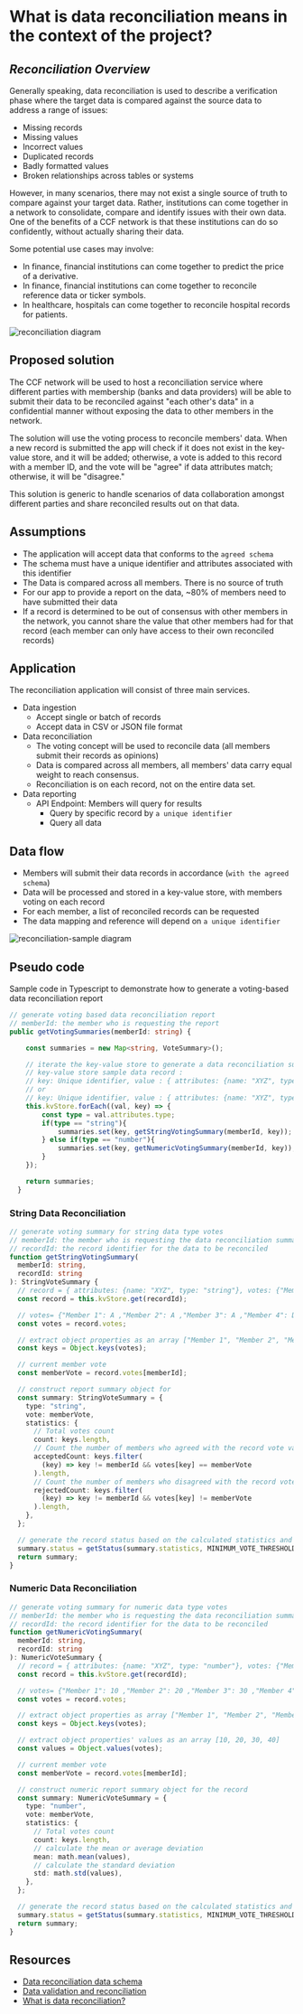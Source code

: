 # What is data reconciliation means in the context of the project?

## _Reconciliation Overview_

Generally speaking, data reconciliation is used to describe a verification phase where the target data is compared against the source data to address a range of issues:

- Missing records
- Missing values
- Incorrect values
- Duplicated records
- Badly formatted values
- Broken relationships across tables or systems

However, in many scenarios, there may not exist a single source of truth to compare against your target data. Rather, institutions can come together in a network to consolidate, compare and identify issues with their own data. One of the benefits of a CCF network is that these institutions can do so confidently, without actually sharing their data.

Some potential use cases may involve:

- In finance, financial institutions can come together to predict the price of a derivative.
- In finance, financial institutions can come together to reconcile reference data or ticker symbols.
- In healthcare, hospitals can come together to reconcile hospital records for patients.

![reconciliation diagram](./images/data-reconciliation.png)

## Proposed solution

The CCF network will be used to host a reconciliation service where different parties with membership (banks and data providers) will be able to submit their data to be reconciled against "each other's data" in a confidential manner without exposing the data to other members in the network.

The solution will use the voting process to reconcile members' data. When a new record is submitted the app will check if it does not exist in the key-value store, and it will be added; otherwise, a vote is added to this record with a member ID, and the vote will be "agree" if data attributes match; otherwise, it will be "disagree."

This solution is generic to handle scenarios of data collaboration amongst different parties and share reconciled results out on that data.

## Assumptions

- The application will accept data that conforms to the `agreed schema`
- The schema must have a unique identifier and attributes associated with this identifier
- The Data is compared across all members. There is no source of truth
- For our app to provide a report on the data, ~80% of members need to have submitted their data
- If a record is determined to be out of consensus with other members in the network, you cannot share the value that other members had for that record (each member can only have access to their own reconciled records)

## Application

The reconciliation application will consist of three main services.

- Data ingestion
  - Accept single or batch of records
  - Accept data in CSV or JSON file format
- Data reconciliation
  - The voting concept will be used to reconcile data (all members submit their records as opinions)
  - Data is compared across all members, all members' data carry equal weight to reach consensus.
  - Reconciliation is on each record, not on the entire data set.
- Data reporting
  - API Endpoint: Members will query for results
    - Query by specific record by `a unique identifier`
    - Query all data

## Data flow

- Members will submit their data records in accordance (`with the agreed schema`)
- Data will be processed and stored in a key-value store, with members voting on each record
- For each member, a list of reconciled records can be requested
- The data mapping and reference will depend on `a unique identifier`

![reconciliation-sample diagram](./images/reconciliation-sample.png)

## Pseudo code

Sample code in Typescript to demonstrate how to generate a voting-based data reconciliation report

```typescript
// generate voting based data reconciliation report
// memberId: the member who is requesting the report
public getVotingSummaries(memberId: string) {

    const summaries = new Map<string, VoteSummary>();

    // iterate the key-value store to generate a data reconciliation summary record
    // key-value store sample data record :
    // key: Unique identifier, value : { attributes: {name: "XYZ", type: "string"}, votes: {"Member 1": A ,"Member 2": A ,"Member 3": A ,"Member 4": D  }}
    // or
    // key: Unique identifier, value : { attributes: {name: "XYZ", type: "number"}, votes: {"Member 1": 10 ,"Member 2": 20 ,"Member 3": 30 ,"Member 4": 40 }}
    this.kvStore.forEach((val, key) => {
        const type = val.attributes.type;
        if(type == "string"){
            summaries.set(key, getStringVotingSummary(memberId, key));
        } else if(type == "number"){
            summaries.set(key, getNumericVotingSummary(memberId, key));
        }
    });

    return summaries;
  }

```

### String Data Reconciliation

```typescript
// generate voting summary for string data type votes
// memberId: the member who is requesting the data reconciliation summary report
// recordId: the record identifier for the data to be reconciled
function getStringVotingSummary(
  memberId: string,
  recordId: string
): StringVoteSummary {
  // record = { attributes: {name: "XYZ", type: "string"}, votes: {"Member 1": A ,"Member 2": A ,"Member 3": A ,"Member 4": D  }}
  const record = this.kvStore.get(recordId);

  // votes= {"Member 1": A ,"Member 2": A ,"Member 3": A ,"Member 4": D  }
  const votes = record.votes;

  // extract object properties as an array ["Member 1", "Member 2", "Member 3", "Member 4"]
  const keys = Object.keys(votes);

  // current member vote
  const memberVote = record.votes[memberId];

  // construct report summary object for
  const summary: StringVoteSummary = {
    type: "string",
    vote: memberVote,
    statistics: {
      // Total votes count
      count: keys.length,
      // Count the number of members who agreed with the record vote value.
      acceptedCount: keys.filter(
        (key) => key != memberId && votes[key] == memberVote
      ).length,
      // Count the number of members who disagreed with the record vote value.
      rejectedCount: keys.filter(
        (key) => key != memberId && votes[key] != memberVote
      ).length,
    },
  };

  // generate the record status based on the calculated statistics and MINIMUM_VOTE_THRESHOLD
  summary.status = getStatus(summary.statistics, MINIMUM_VOTE_THRESHOLD);
  return summary;
}
```

### Numeric Data Reconciliation

```typescript
// generate voting summary for numeric data type votes
// memberId: the member who is requesting the data reconciliation summary report
// recordId: the record identifier for the data to be reconciled
function getNumericVotingSummary(
  memberId: string,
  recordId: string
): NumericVoteSummary {
  // record = { attributes: {name: "XYZ", type: "number"}, votes: {"Member 1": 10 ,"Member 2": 20 ,"Member 3": 30 ,"Member 4": 40  }}
  const record = this.kvStore.get(recordId);

  // votes= {"Member 1": 10 ,"Member 2": 20 ,"Member 3": 30 ,"Member 4": 40  }
  const votes = record.votes;

  // extract object properties as array ["Member 1", "Member 2", "Member 3", "Member 4"]
  const keys = Object.keys(votes);

  // extract object properties' values as an array [10, 20, 30, 40]
  const values = Object.values(votes);

  // current member vote
  const memberVote = record.votes[memberId];

  // construct numeric report summary object for the record
  const summary: NumericVoteSummary = {
    type: "number",
    vote: memberVote,
    statistics: {
      // Total votes count
      count: keys.length,
      // calculate the mean or average deviation
      mean: math.mean(values),
      // calculate the standard deviation
      std: math.std(values),
    },
  };

  // generate the record status based on the calculated statistics and MINIMUM_VOTE_THRESHOLD
  summary.status = getStatus(summary.statistics, MINIMUM_VOTE_THRESHOLD);
  return summary;
}
```

## Resources

- [Data reconciliation data schema](https://github.com/microsoft/ccf-app-samples/blob/main/data-reconciliation-app/docs/data-schema-data-flow.md)
- [Data validation and reconciliation](https://en.wikipedia.org/wiki/Data_validation_and_reconciliation)
- [What is data reconciliation?](https://www.guru99.com/what-is-data-reconciliation.html)
